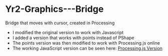 # Yr2-Graphics---Bridge
Bridge that moves with cursor, created in Processing
* I modified the original version to work with Javascript
* I added a version that works with points instead of PShape
* The points version was then modified to work with Processing.js online
* The working JavaScript version can be seen here: [Processing.js Version](http://www.joeaoregan.ie/Processing/processing.html#lab4)
